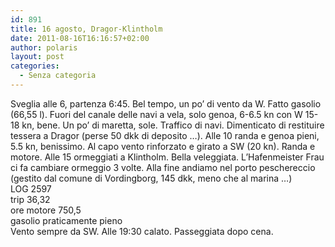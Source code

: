 ```yaml
---
id: 891
title: 16 agosto, Dragor-Klintholm
date: 2011-08-16T16:16:57+02:00
author: polaris
layout: post
categories:
  - Senza categoria
---
```

Sveglia alle 6, partenza 6:45. Bel tempo, un po&#8217; di vento da W. Fatto gasolio (66,55 l). Fuori del canale delle navi a vela, solo genoa, 6-6.5 kn con W 15-18 kn, bene. Un po&#8217; di maretta, sole. Traffico di navi. Dimenticato di restituire tessera a Dragor (perse 50 dkk di deposito &#8230;). Alle 10 randa e genoa pieni, 5.5 kn, benissimo. Al capo vento rinforzato e girato a SW (20 kn). Randa e motore. Alle 15 ormeggiati a Klintholm. Bella veleggiata. L&#8217;Hafenmeister Frau ci fa cambiare ormeggio 3 volte. Alla fine andiamo nel porto peschereccio (gestito dal comune di Vordingborg, 145 dkk, meno che al marina &#8230;)  
LOG 2597  
trip 36,32  
ore motore 750,5  
gasolio praticamente pieno  
Vento sempre da SW. Alle 19:30 calato. Passeggiata dopo cena.